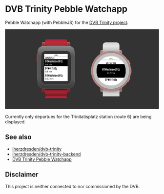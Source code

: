 # DVB Trinity Pebble Watchapp

Pebble Watchapp (with PebbleJS) for the [DVB Trinity project](https://github.com/iherzdresden/dvb-trinity).

![DVB Trinity Pebble Watchapp Screenshots](img/dvb-trinity-pebble.png)

Currently only departues for the Trinitatisplatz  station (route 6) are being displayed.

## See also

* [iherzdresden/dvb-trinity](https://github.com/iherzdresden/dvb-trinity)
* [iherzdresden/dvb-trinity-backend](https://github.com/iherzdresden/dvb-trinity-backend)
* [DVB Trinity Pebble Watchapp](http://j.mp/dvbtrinity)

## Disclaimer

This project is neither connected to nor commissioned by the DVB.